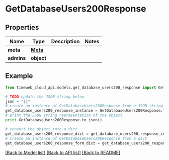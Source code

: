 # GetDatabaseUsers200Response


## Properties
Name | Type | Description | Notes
------------ | ------------- | ------------- | -------------
**meta** | [**Meta**](Meta.md) |  | 
**admins** | **object** |  | 

## Example

```python
from timeweb_cloud_api.models.get_database_users200_response import GetDatabaseUsers200Response

# TODO update the JSON string below
json = "{}"
# create an instance of GetDatabaseUsers200Response from a JSON string
get_database_users200_response_instance = GetDatabaseUsers200Response.from_json(json)
# print the JSON string representation of the object
print GetDatabaseUsers200Response.to_json()

# convert the object into a dict
get_database_users200_response_dict = get_database_users200_response_instance.to_dict()
# create an instance of GetDatabaseUsers200Response from a dict
get_database_users200_response_form_dict = get_database_users200_response.from_dict(get_database_users200_response_dict)
```
[[Back to Model list]](../README.md#documentation-for-models) [[Back to API list]](../README.md#documentation-for-api-endpoints) [[Back to README]](../README.md)


